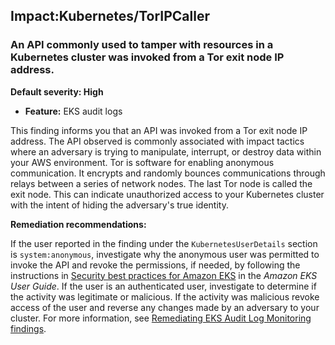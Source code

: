 Impact:Kubernetes/TorIPCaller
-----------------------------


### An API commonly used to tamper with resources in a Kubernetes cluster was invoked from a Tor exit node IP address.


**Default severity: High**


 * **Feature:** EKS audit logs

This finding informs you that an API was invoked from a Tor exit node IP address. The API observed is commonly associated with impact tactics where an adversary is trying to manipulate, interrupt, or destroy data within your AWS environment. Tor is software for enabling anonymous communication. It encrypts and randomly bounces communications through relays between a series of network nodes. The last Tor node is called the exit node. This can indicate unauthorized access to your Kubernetes cluster with the intent of hiding the adversary's true identity. 


**Remediation recommendations:**


If the user reported in the finding under the `KubernetesUserDetails` section is `system:anonymous`, investigate why the anonymous user was permitted to invoke the API and revoke the permissions, if needed, by following the instructions in [Security best practices for Amazon EKS](https://docs.aws.amazon.com/eks/latest/userguide/security-best-practices.html) in the *Amazon EKS User Guide*. If the user is an authenticated user, investigate to determine if the activity was legitimate or malicious. If the activity was malicious revoke access of the user and reverse any changes made by an adversary to your cluster. For more information, see [Remediating EKS Audit Log Monitoring findings](./guardduty-remediate-kubernetes.html).

